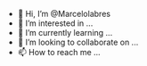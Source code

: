 - 👋 Hi, I’m @Marcelolabres
- 👀 I’m interested in ...
- 🌱 I’m currently learning ...
- 💞️ I’m looking to collaborate on ...
- 📫 How to reach me ...

<!---
Marcelolabres/Marcelolabres is a ✨ special ✨ repository because its `README.md` (this file) appears on your GitHub profile.
You can click the Preview link to take a look at your changes.
--->
